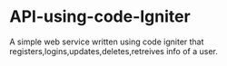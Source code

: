 # API-using-code-Igniter
A simple web service written using code igniter that registers,logins,updates,deletes,retreives info of a user.
